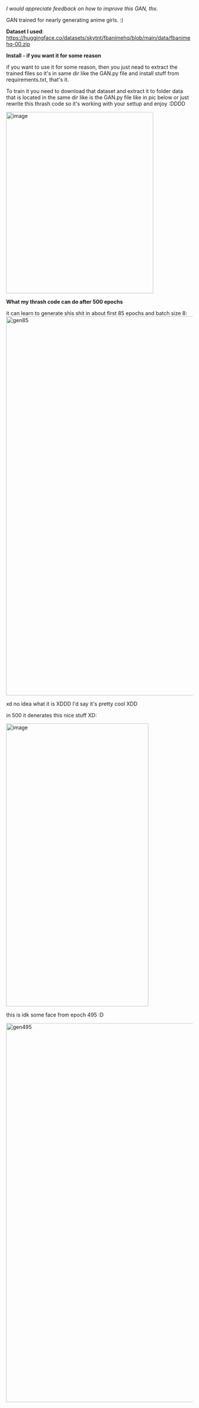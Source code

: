 *I would appreciate feedback on how to improve this GAN, thx.*

GAN trained for nearly generating anime girls.
:)

**Dataset I used**: https://huggingface.co/datasets/skytnt/fbanimehq/blob/main/data/fbanimehq-00.zip


**Install - if you want it for some reason**

if you want to use it for some reason, then you just nead to extract the trained files so it's in same dir like the GAN.py file and install stuff from requirements.txt, that's it.

To train it you need to download that dataset and extract it to folder data that is located in the same dir like is the GAN.py file like in pic below or just rewrite this thrash code so it's working with your settup
and enjoy :DDDD


<img width="397" height="490" alt="image" src="https://github.com/user-attachments/assets/06d8a40e-814f-4be7-94c5-fd32155398b8" />


**What my thrash code can do after 500 epochs**

it can learn to generate shis shit in about first 85 epochs and batch size 8:
<img width="512" height="1024" alt="gen85" src="https://github.com/user-attachments/assets/78028c3d-57f4-47d3-9f12-3bed180013ac" />

xd no idea what it is XDDD
I'd say it's pretty cool XDD


in 500 it denerates this nice stuff XD:


<img width="384" height="764" alt="image" src="https://github.com/user-attachments/assets/e1785086-9882-4bdb-959e-e88065176974" />




this is idk some face from epoch 495 :D


<img width="512" height="1024" alt="gen495" src="https://github.com/user-attachments/assets/ec616b67-b481-4851-93ca-63ffc2e21620" />
